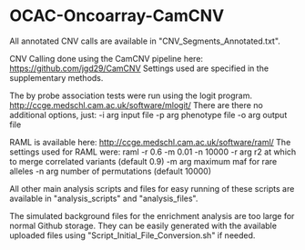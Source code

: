 # OCAC-Oncoarray-CamCNV

All annotated CNV calls are available in "CNV_Segments_Annotated.txt".

CNV Calling done using the CamCNV pipeline here:
https://github.com/jgd29/CamCNV
Settings used are specified in the supplementary methods.

The by probe association tests were run using the logit program.
http://ccge.medschl.cam.ac.uk/software/mlogit/
There are there no additional options, just:
  -i arg                input file
  -p arg                phenotype file
  -o arg                output file

RAML is available here: http://ccge.medschl.cam.ac.uk/software/raml/
The settings used for RAML were:
raml -r 0.6 -m 0.01 -n 10000
-r arg                r2 at which to merge correlated variants (default 0.9)
-m arg                maximum maf for rare alleles
-n arg                number of permutations (default 10000)

All other main analysis scripts and files for easy running of these scripts are available in "analysis_scripts" and "analysis_files".

The simulated background files for the enrichment analysis are too large for normal Github storage. They can be easily generated with the available uploaded files using "Script_Initial_File_Conversion.sh" if needed.
